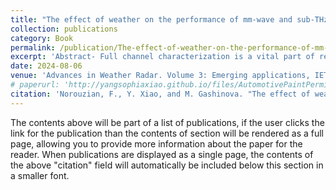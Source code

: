 ```yaml
---
title: "The effect of weather on the performance of mm-wave and sub-THz automotive radar"
collection: publications
category: Book
permalink: /publication/The-effect-of-weather-on-the-performance-of-mm-wave-and-sub-THz-automotive-radar
excerpt: 'Abstract- Full channel characterization is a vital part of research before launching new sensors for any applications. The requirement for higher image resolution close to the optical sensors while able to operate in all-weather and light conditions as well as being compact in size and light weight grows an interest for sub-THz automotive sensors. The basic step for channel characterization for outdoor application is described in this chapter. The channel characterization for sub-THz automotive radars is conducted alongside the current automotive radar frequency to provide meaningful understanding of benefit and drawbacks of increasing the frequency of operation to sub-THz region. The experimental and analytical studies in this chapter had been made with the main goal to demonstrate the feasibility of sub-THz sensing for outdoor application, in particular for automotive sensing. It has been shown that for all components of the propagation channel, the attenuation is within the acceptable range and there is no anticipated showstopper which would prevent development of sub-THz automotive sensors for future demands.'
date: 2024-08-06
venue: 'Advances in Weather Radar. Volume 3: Emerging applications, IET'
# paperurl: 'http://yangsophiaxiao.github.io/files/AutomotivePaintPermittivityEstimationinLow-THzfrequency.pdf'
citation: 'Norouzian, F., Y. Xiao, and M. Gashinova. "The effect of weather on the performance of mm-wave and sub-THz automotive radar." (2024): 161-220.'
---
```


The contents above will be part of a list of publications, if the user clicks the link for the publication than the contents of section will be rendered as a full page, allowing you to provide more information about the paper for the reader. When publications are displayed as a single page, the contents of the above "citation" field will automatically be included below this section in a smaller font.
